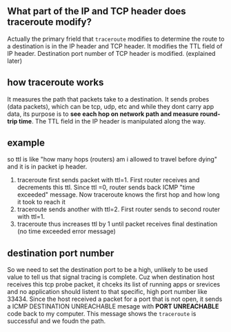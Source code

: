## What part of the IP and TCP header does traceroute modify?
Actually the primary frield that `traceroute` modifies to determine the route to a destination is in the IP header and TCP header. It modifies the
TTL field of IP header. Destination port number of TCP header is modified. (explained later)

## how traceroute works 
It measures the path that packets take to a destination. It sends probes (data packets), which can be tcp, udp, etc
and while they dont carry app data, its purpose is to **see each hop on network path and measure round-trip time**.
The TTL field in the IP header is manipulated along the way. 

## example
so ttl is like "how many hops (routers) am i allowed to travel before dying" and it is in packet ip header. 
1) traceroute first sends packet with ttl=1. First router receives and decrements this ttl. Since ttl =0, router sends back
ICMP "time exceeded" message. Now traceroute knows the first hop and how long it took to reach it
2) traceroute sends another with ttl=2. First router sends to second router with ttl=1.
3) traceroute thus increases ttl by 1 until packet receives final destination (no time exceeded error message)

## destination port number
So we need to set the destination port to be a high, unlikely to be used value to tell us that signal tracing is complete. Cuz when destination host receives this tcp probe packet, it chceks its list of running apps or srevices and no application should listent to that specific, high port number like 33434. Since the host received a packet for a port that is not open, it sends a ICMP DESTINATION UNREACHABLE mesage with **PORT UNREACHABLE** code back to my computer. This message shows the `traceroute` is successful and we foudn the path.
